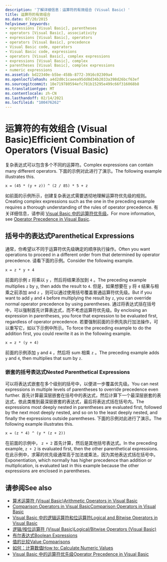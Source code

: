 ```yaml
---
description: '了解详细信息：运算符的有效组合 (Visual Basic) '
title: 运算符的有效组合
ms.date: 07/20/2015
helpviewer_keywords:
- expressions [Visual Basic], parentheses
- operators [Visual Basic], associativity
- expressions [Visual Basic], operators
- operators [Visual Basic], precedence
- Visual Basic code, operators
- Visual Basic code, expressions
- operators [Visual Basic], complex expressions
- expressions [Visual Basic], complex
- parentheses [Visual Basic], complex expressions
- numeric expressions
ms.assetid: bd22340e-b5be-458b-8772-3916c02309a4
ms.openlocfilehash: a4d2d0c1caeea95dd8d34b2033a398d26bcf63ef
ms.sourcegitcommit: 10e719780594efc781b15295e499c66f316068b8
ms.translationtype: MT
ms.contentlocale: zh-CN
ms.lasthandoff: 02/14/2021
ms.locfileid: "100476262"
---
```

# <a name="efficient-combination-of-operators-visual-basic"></a><span data-ttu-id="261b9-103">运算符的有效组合 (Visual Basic)</span><span class="sxs-lookup"><span data-stu-id="261b9-103">Efficient Combination of Operators (Visual Basic)</span></span>

<span data-ttu-id="261b9-104">复杂表达式可以包含多个不同的运算符。</span><span class="sxs-lookup"><span data-stu-id="261b9-104">Complex expressions can contain many different operators.</span></span> <span data-ttu-id="261b9-105">下面的示例对此进行了演示。</span><span class="sxs-lookup"><span data-stu-id="261b9-105">The following example illustrates this.</span></span>  
  
 `x = (45 * (y + z)) ^ (2 / 85) * 5 + z`  
  
 <span data-ttu-id="261b9-106">如前面的示例所示，创建复杂表达式需要透彻地理解运算符优先级的规则。</span><span class="sxs-lookup"><span data-stu-id="261b9-106">Creating complex expressions such as the one in the preceding example requires a thorough understanding of the rules of operator precedence.</span></span> <span data-ttu-id="261b9-107">有关详细信息，请参阅 [Visual Basic 中的运算符优先级](../../../language-reference/operators/operator-precedence.md)。</span><span class="sxs-lookup"><span data-stu-id="261b9-107">For more information, see [Operator Precedence in Visual Basic](../../../language-reference/operators/operator-precedence.md).</span></span>  
  
## <a name="parenthetical-expressions"></a><span data-ttu-id="261b9-108">括号中的表达式</span><span class="sxs-lookup"><span data-stu-id="261b9-108">Parenthetical Expressions</span></span>  

 <span data-ttu-id="261b9-109">通常，你希望以不同于运算符优先级确定的顺序执行操作。</span><span class="sxs-lookup"><span data-stu-id="261b9-109">Often you want operations to proceed in a different order from that determined by operator precedence.</span></span> <span data-ttu-id="261b9-110">请看下面的示例。</span><span class="sxs-lookup"><span data-stu-id="261b9-110">Consider the following example.</span></span>  
  
 `x = z * y + 4`  
  
 <span data-ttu-id="261b9-111">前面的示例 `z` 将乘以 `y` ，然后将结果添加到 `4` 。</span><span class="sxs-lookup"><span data-stu-id="261b9-111">The preceding example multiplies `z` by `y`, then adds the result to `4`.</span></span> <span data-ttu-id="261b9-112">但是，如果想要在 `y` 将 `4` 结果与相乘之前添加 and `z` ，则可以通过使用括号覆盖普通运算符优先级。</span><span class="sxs-lookup"><span data-stu-id="261b9-112">But if you want to add `y` and `4` before multiplying the result by `z`, you can override normal operator precedence by using parentheses.</span></span> <span data-ttu-id="261b9-113">通过将表达式括在括号中，可以强制首先计算表达式，而不考虑运算符优先级。</span><span class="sxs-lookup"><span data-stu-id="261b9-113">By enclosing an expression in parentheses, you force that expression to be evaluated first, regardless of operator precedence.</span></span> <span data-ttu-id="261b9-114">若要强制前面的示例先执行加法操作，可以重写它，如以下示例中所示。</span><span class="sxs-lookup"><span data-stu-id="261b9-114">To force the preceding example to do the addition first, you could rewrite it as in the following example.</span></span>  
  
 `x = z * (y + 4)`  
  
 <span data-ttu-id="261b9-115">前面的示例添加 `y` and `4` ，然后将 sum 相乘 `z` 。</span><span class="sxs-lookup"><span data-stu-id="261b9-115">The preceding example adds `y` and `4`, then multiplies that sum by `z`.</span></span>  
  
### <a name="nested-parenthetical-expressions"></a><span data-ttu-id="261b9-116">嵌套的括号表达式</span><span class="sxs-lookup"><span data-stu-id="261b9-116">Nested Parenthetical Expressions</span></span>  

 <span data-ttu-id="261b9-117">可以将表达式嵌套在多个级别的括号中，以便进一步覆盖优先级。</span><span class="sxs-lookup"><span data-stu-id="261b9-117">You can nest expressions in multiple levels of parentheses to override precedence even further.</span></span> <span data-ttu-id="261b9-118">首先计算最深层嵌套在括号中的表达式，然后计算下一个最深层嵌套的表达式，依此类推到最深层嵌套的表达式，最后将表达式括在括号内。</span><span class="sxs-lookup"><span data-stu-id="261b9-118">The expressions most deeply nested in parentheses are evaluated first, followed by the next most deeply nested, and so on to the least deeply nested, and finally the expressions outside parentheses.</span></span> <span data-ttu-id="261b9-119">下面的示例对此进行了演示。</span><span class="sxs-lookup"><span data-stu-id="261b9-119">The following example illustrates this.</span></span>  
  
 `x = (z * 4) ^ (y * (z + 2))`  
  
 <span data-ttu-id="261b9-120">在前面的示例中， `z + 2` 首先计算，然后是其他括号表达式。</span><span class="sxs-lookup"><span data-stu-id="261b9-120">In the preceding example, `z + 2` is evaluated first, then the other parenthetical expressions.</span></span> <span data-ttu-id="261b9-121">在此示例中，求幂的优先级通常高于加法或乘法，因为其他表达式括在括号中。</span><span class="sxs-lookup"><span data-stu-id="261b9-121">Exponentiation, which normally has higher precedence than addition or multiplication, is evaluated last in this example because the other expressions are enclosed in parentheses.</span></span>  
  
## <a name="see-also"></a><span data-ttu-id="261b9-122">请参阅</span><span class="sxs-lookup"><span data-stu-id="261b9-122">See also</span></span>

- [<span data-ttu-id="261b9-123">算术运算符 (Visual Basic)</span><span class="sxs-lookup"><span data-stu-id="261b9-123">Arithmetic Operators in Visual Basic</span></span>](arithmetic-operators.md)
- [<span data-ttu-id="261b9-124">Comparison Operators in Visual Basic</span><span class="sxs-lookup"><span data-stu-id="261b9-124">Comparison Operators in Visual Basic</span></span>](comparison-operators.md)
- [<span data-ttu-id="261b9-125">Visual Basic 中的逻辑运算符和位运算符</span><span class="sxs-lookup"><span data-stu-id="261b9-125">Logical and Bitwise Operators in Visual Basic</span></span>](logical-and-bitwise-operators.md)
- [<span data-ttu-id="261b9-126">逻辑/按位运算符 (Visual Basic)</span><span class="sxs-lookup"><span data-stu-id="261b9-126">Logical/Bitwise Operators (Visual Basic)</span></span>](../../../language-reference/operators/logical-bitwise-operators.md)
- [<span data-ttu-id="261b9-127">布尔表达式</span><span class="sxs-lookup"><span data-stu-id="261b9-127">Boolean Expressions</span></span>](boolean-expressions.md)
- [<span data-ttu-id="261b9-128">值的比较</span><span class="sxs-lookup"><span data-stu-id="261b9-128">Value Comparisons</span></span>](value-comparisons.md)
- [<span data-ttu-id="261b9-129">如何：计算数值</span><span class="sxs-lookup"><span data-stu-id="261b9-129">How to: Calculate Numeric Values</span></span>](how-to-calculate-numeric-values.md)
- [<span data-ttu-id="261b9-130">Visual Basic 中的运算符优先级</span><span class="sxs-lookup"><span data-stu-id="261b9-130">Operator Precedence in Visual Basic</span></span>](../../../language-reference/operators/operator-precedence.md)
